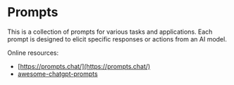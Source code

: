 # Prompts

This is a collection of prompts for various tasks and applications. Each prompt is designed to elicit specific responses or actions from an AI model.


Online resources:

- [https://prompts.chat/](https://prompts.chat/)
- [awesome-chatgpt-prompts](https://github.com/f/awesome-chatgpt-prompts)
